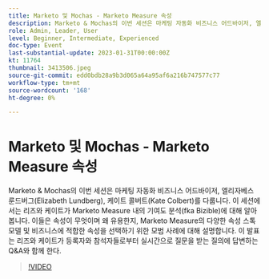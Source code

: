 ```yaml
---
title: Marketo 및 Mochas - Marketo Measure 속성
description: Marketo & Mochas의 이번 세션은 마케팅 자동화 비즈니스 어드바이저, 엘리자베스 룬드버그(Elizabeth Lundberg), 케이트 콜버트(Kate Colbert)를 다룹니다. 이 세션에서는 리즈와 케이트가 Marketo Measure 내의 기여도 분석(fka Bizible)에 대해 알아봅니다. 이들은 속성이 무엇이며 왜 유용한지, Marketo Measure의 다양한 속성 스톡 모델 및 비즈니스에 적합한 속성을 선택하기 위한 모범 사례에 대해 설명합니다. 이 발표는 리즈와 케이트가 등록자와 참석자들로부터 실시간으로 질문을 받는 질의에 답변하는 Q&A와 함께 한다.
role: Admin, Leader, User
level: Beginner, Intermediate, Experienced
doc-type: Event
last-substantial-update: 2023-01-31T00:00:00Z
kt: 11764
thumbnail: 3413506.jpeg
source-git-commit: edd0bdb28a9b3d065a64a95af6a216b747577c77
workflow-type: tm+mt
source-wordcount: '168'
ht-degree: 0%

---
```


# Marketo 및 Mochas - Marketo Measure 속성

Marketo &amp; Mochas의 이번 세션은 마케팅 자동화 비즈니스 어드바이저, 엘리자베스 룬드버그(Elizabeth Lundberg), 케이트 콜버트(Kate Colbert)를 다룹니다. 이 세션에서는 리즈와 케이트가 Marketo Measure 내의 기여도 분석(fka Bizible)에 대해 알아봅니다. 이들은 속성이 무엇이며 왜 유용한지, Marketo Measure의 다양한 속성 스톡 모델 및 비즈니스에 적합한 속성을 선택하기 위한 모범 사례에 대해 설명합니다. 이 발표는 리즈와 케이트가 등록자와 참석자들로부터 실시간으로 질문을 받는 질의에 답변하는 Q&amp;A와 함께 한다.

>[!VIDEO](https://video.tv.adobe.com/v/3413506/?quality=12&learn=on)